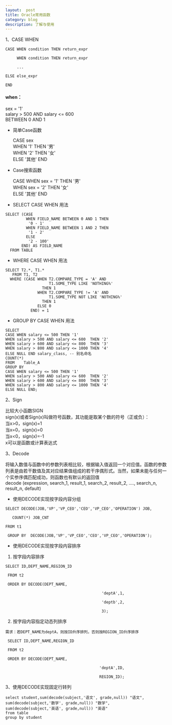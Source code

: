 ```yaml
---
layout:  post
title: Oracle常用函数
category: blog
description: 了解与使用
---
```




1、CASE WHEN  

	CASE WHEN condition THEN return_expr

         WHEN condition THEN return_expr

         ...

    ELSE else_expr

    END
	
#### when：  
sex = '1'  
salary > 500 AND salary <= 600  
BETWEEN 0 AND 1  

	
* 简单Case函数
	
	CASE sex  
	WHEN '1' THEN '男'  
	WHEN '2' THEN '女'  
	ELSE '其他' END  

* Case搜索函数

	CASE
	WHEN sex = '1' THEN '男'  
	WHEN sex = '2' THEN '女'  
	ELSE '其他' END  

* SELECT CASE WHEN 用法  

```
SELECT (CASE
         WHEN FIELD_NAME BETWEEN 0 AND 1 THEN
          '0 - 1'
         WHEN FIELD_NAME BETWEEN 1 AND 2 THEN
          '1 - 2'
         ELSE
          '2 - 100'
       END) AS FIELD_NAME
  FROM TABLE
```
* WHERE CASE WHEN 用法  

```
SELECT T2.*, T1.*
   FROM T1, T2
  WHERE (CASE WHEN T2.COMPARE_TYPE = 'A' AND
                   T1.SOME_TYPE LIKE 'NOTHING%'
                THEN 1
              WHEN T2.COMPARE_TYPE != 'A' AND
                   T1.SOME_TYPE NOT LIKE 'NOTHING%'
                THEN 1
              ELSE 0
           END) = 1
```
* GROUP BY CASE WHEN 用法  

```
SELECT  
CASE WHEN salary <= 500 THEN '1'  
WHEN salary > 500 AND salary <= 600  THEN '2'  
WHEN salary > 600 AND salary <= 800  THEN '3'  
WHEN salary > 800 AND salary <= 1000 THEN '4'  
ELSE NULL END salary_class, -- 别名命名
COUNT(*)  
FROM    Table_A  
GROUP BY  
CASE WHEN salary <= 500 THEN '1'  
WHEN salary > 500 AND salary <= 600  THEN '2'  
WHEN salary > 600 AND salary <= 800  THEN '3'  
WHEN salary > 800 AND salary <= 1000 THEN '4'  
ELSE NULL END;
```

2、Sign  

比较大小函数SIGN  
sign(x)或者Sign(x)叫做符号函数，其功能是取某个数的符号（正或负）：  
当x>0，sign(x)=1  
当x=0，sign(x)=0  
当x<0，sign(x)=-1  
x可以是函数或计算表达式  

3、Decode  

将输入数值与函数中的参数列表相比较，根据输入值返回一个对应值。函数的参数列表是由若干数值及其对应结果值组成的若干序偶形式。当然，如果未能与任何一个实参序偶匹配成功，则函数也有默认的返回值  
decode (expression, search_1, result_1, search_2, result_2, ...., search_n, result_n, default)  
* 使用DECODE实现按字段内容分组  
```
SELECT DECODE(JOB,'VP','VP_CEO','CEO','VP_CEO','OPERATION') JOB,

   COUNT(*) JOB_CNT

FROM t1

 GROUP BY  DECODE(JOB,'VP','VP_CEO','CEO','VP_CEO','OPERATION');
```
* 使用DECODE实现按字段内容排序  
1. 按字段内容排序  
```
SELECT ID,DEPT_NAME,REGION_ID

 FROM t2

 ORDER BY DECODE(DEPT_NAME,

                                          'deptA',1,

                                          'deptb',2,

                                          3);
```	
2.  按字段内容指定动态列排序
```
需求：若DEPT_NAME为deptA，则按ID升序排列，否则按REGION_ID升序排序

 SELECT ID,DEPT_NAME,REGION_ID

 FROM t2

 ORDER BY DECODE(DEPT_NAME,

                                         'deptA',ID,

                                         REGION_ID); 
```

3、使用DECODE实现固定行转列
```
select student,sum(decode(subject,'语文', grade,null)) "语文",
sum(decode(subject,'数学', grade,null)) "数学",
sum(decode(subject,'英语', grade,null)) "英语"
from table
group by student
```

